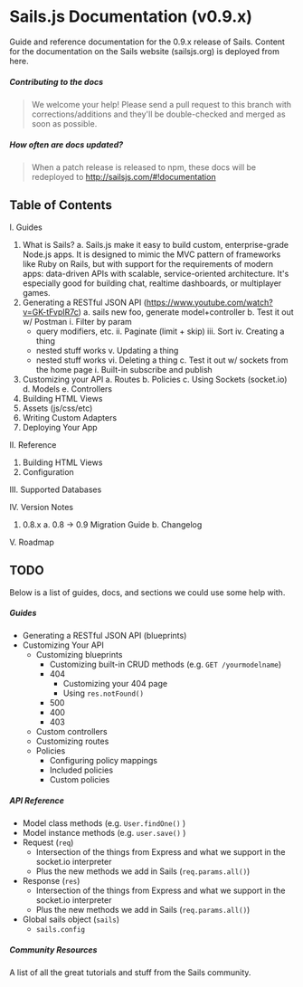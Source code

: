 # Sails.js Documentation (v0.9.x)

Guide and reference documentation for the 0.9.x release of Sails.  Content for the documentation on the Sails website (sailsjs.org) is deployed from here.

##### Contributing to the docs
> We welcome your help!  Please send a pull request to this branch with corrections/additions and they'll be double-checked and merged as soon as possible.

##### How often are docs updated?
> When a patch release is released to npm, these docs will be redeployed to http://sailsjs.com/#!documentation


## Table of Contents

I. Guides

  1. What is Sails?
    a. Sails.js make it easy to build custom, enterprise-grade Node.js apps. It is designed to mimic the MVC pattern of frameworks like Ruby on Rails, but with support for the requirements of modern apps: data-driven APIs with scalable, service-oriented architecture. It's especially good for building chat, realtime dashboards, or multiplayer games.
  2. Generating a RESTful JSON API (https://www.youtube.com/watch?v=GK-tFvpIR7c)
    a. sails new foo, generate model+controller
    b. Test it out w/ Postman
      i. Filter by param
        - query modifiers, etc.
      ii.  Paginate (limit + skip)
      iii. Sort
      iv. Creating a thing
        - nested stuff works
      v. Updating a thing
        - nested stuff works
      vi. Deleting a thing
    c. Test it out w/ sockets from the home page
      i. Built-in subscribe and publish
  3. Customizing your API
    a. Routes
    b. Policies
    c. Using Sockets (socket.io)
    d. Models
    e. Controllers
  4. Building HTML Views
  5. Assets (js/css/etc)
  6. Writing Custom Adapters
  7. Deploying Your App


II. Reference
  1. Building HTML Views
  2. Configuration


III. Supported Databases


IV. Version Notes
  1. 0.8.x
    a. 0.8 -> 0.9 Migration Guide
    b. Changelog


V. Roadmap




## TODO

Below is a list of guides, docs, and sections we could use some help with.

##### Guides
+ Generating a RESTful JSON API (blueprints)
+ Customizing Your API
  + Customizing blueprints
    + Customizing built-in CRUD methods (e.g. `GET /yourmodelname`)
    + 404
      + Customizing your 404 page
      + Using `res.notFound()`
    + 500
    + 400
    + 403
  + Custom controllers
  + Customizing routes
  + Policies
    + Configuring policy mappings
    + Included policies
    + Custom policies



##### API Reference
+ Model class methods (e.g. `User.findOne()` )
+ Model instance methods (e.g. `user.save()` )
+ Request (`req`)
  + Intersection of the things from Express and what we support in the socket.io interpreter
  + Plus the new methods we add in Sails (`req.params.all()`)
+ Response (`res`)
  + Intersection of the things from Express and what we support in the socket.io interpreter
  + Plus the new methods we add in Sails (`req.params.all()`)
+ Global sails object (`sails`)
  + `sails.config`


##### Community Resources
A list of all the great tutorials and stuff from the Sails community.
